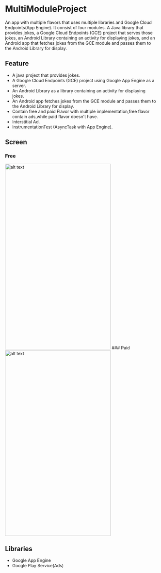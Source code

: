 # MultiModuleProject

An app with multiple flavors that uses multiple libraries and Google Cloud Endpoints(App Engine). It consist of four modules. A Java library that provides jokes, a Google Cloud Endpoints (GCE) project that serves those jokes, an Android Library containing an activity for displaying jokes, and an Android app that fetches jokes from the GCE module and passes them to the Android Library for display.

## Feature
* A java project that provides jokes.
* A Google Cloud Endpoints (GCE) project using Google App Engine as a server.
* An Android Library as a library containing an activity for displaying jokes.
* An Android app fetches jokes from the GCE module and passes them to the Android Library for display.
* Contain free and paid Flavor with multiple implementation,free flavor contain ads,while paid flavor doesn't have.
* Interstitial Ad.
* InstrumentationTest (AsyncTask with App Engine).
## Screen  
### Free
<img src="../master/read_me_pictures/free.gif" alt="alt text" width="348" height="611">
### Paid
<img src="../master/read_me_pictures/paid.gif" alt="alt text" width="348" height="611">

## Libraries  
* Google App Engine
* Google Play Service(Ads)
